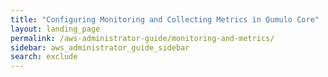 ```yaml
---
title: "Configuring Monitoring and Collecting Metrics in Qumulo Core"
layout: landing_page
permalink: /aws-administrator-guide/monitoring-and-metrics/
sidebar: aws_administrator_guide_sidebar
search: exclude
---
```

